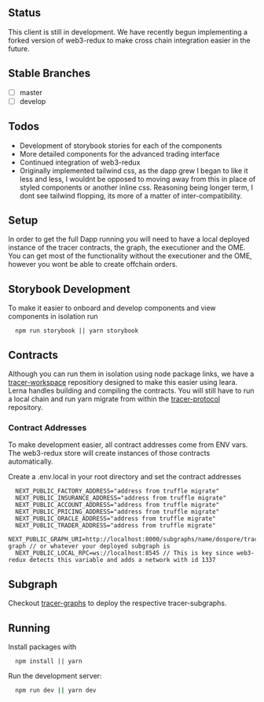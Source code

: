 ## Status

This client is still in development. We have recently begun implementing a forked version of web3-redux to make cross chain integration easier in the future.

## Stable Branches

-   [ ] master
-   [ ] develop

## Todos

-   Development of storybook stories for each of the components
-   More detailed components for the advanced trading interface
-   Continued integration of web3-redux
-   Originally implemented tailwind css, as the dapp grew I began to like it less and less, I wouldnt be opposed to moving away from this in place of styled components or another inline css. Reasoning being longer term, I dont see tailwind flopping, its more of a matter of inter-compatibility.

## Setup

In order to get the full Dapp running you will need to have a local deployed instance of the tracer contracts, the graph, the executioner and the OME.
You can get most of the functionality without the executioner and the OME, however you wont be able to create offchain orders.

## Storybook Development

To make it easier to onboard and develop components and view components in isolation run

```
  npm run storybook || yarn storybook
```

## Contracts

Although you can run them in isolation using node package links, we have a [tracer-workspace](https://github.com/lions-mane/tracer-workspace) repositiory designed to make this easier using leara. Lerna handles building and compiling the contracts. You will still have to run a local chain and run yarn migrate from within the
[tracer-protocol](https://github.com/tracer-protocol/tracer-protocol) repository.

### Contract Addresses

To make development easier, all contract addresses come from ENV vars. The web3-redux store will create instances of those contracts automatically.

Create a .env.local in your root directory and set the contract addresses

```
  NEXT_PUBLIC_FACTORY_ADDRESS="address from truffle migrate"
  NEXT_PUBLIC_INSURANCE_ADDRESS="address from truffle migrate"
  NEXT_PUBLIC_ACCOUNT_ADDRESS="address from truffle migrate"
  NEXT_PUBLIC_PRICING_ADDRESS="address from truffle migrate"
  NEXT_PUBLIC_ORACLE_ADDRESS="address from truffle migrate"
  NEXT_PUBLIC_TRADER_ADDRESS="address from truffle migrate"
  NEXT_PUBLIC_GRAPH_URI=http://localhost:8000/subgraphs/name/dospore/tracer-graph // or whatever your deployed subgraph is
  NEXT_PUBLIC_LOCAL_RPC=ws://localhost:8545 // This is key since web3-redux detects this variable and adds a network with id 1337
```

## Subgraph

Checkout [tracer-graphs](https://github.com/lions-mane/tracer-graphs) to deploy the respective tracer-subgraphs.

## Running

Install packages with

```
  npm install || yarn
```

Run the development server:

```bash
  npm run dev || yarn dev
```
